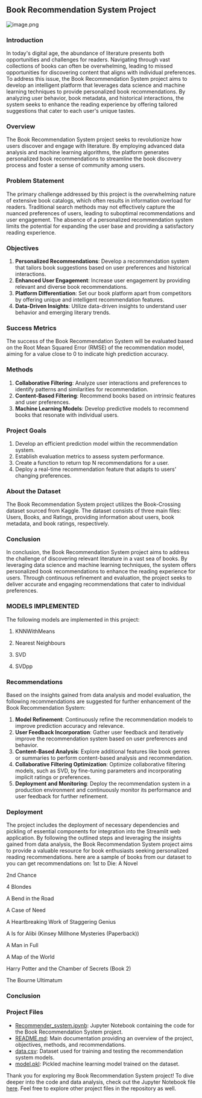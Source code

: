 ## Book Recommendation System Project

![image.png](https://github.com/kamaupaul/BOOK-RECOMMENDER-SYSTEM./blob/main/download.png)

### Introduction
In today's digital age, the abundance of literature presents both opportunities and challenges for readers. Navigating through vast collections of books can often be overwhelming, leading to missed opportunities for discovering content that aligns with individual preferences. To address this issue, the Book Recommendation System project aims to develop an intelligent platform that leverages data science and machine learning techniques to provide personalized book recommendations. By analyzing user behavior, book metadata, and historical interactions, the system seeks to enhance the reading experience by offering tailored suggestions that cater to each user's unique tastes.


### Overview
The Book Recommendation System project seeks to revolutionize how users discover and engage with literature. By employing advanced data analysis and machine learning algorithms, the platform generates personalized book recommendations to streamline the book discovery process and foster a sense of community among users.

### Problem Statement
The primary challenge addressed by this project is the overwhelming nature of extensive book catalogs, which often results in information overload for readers. Traditional search methods may not effectively capture the nuanced preferences of users, leading to suboptimal recommendations and user engagement. The absence of a personalized recommendation system limits the potential for expanding the user base and providing a satisfactory reading experience.

### Objectives
1. **Personalized Recommendations**: Develop a recommendation system that tailors book suggestions based on user preferences and historical interactions.
2. **Enhanced User Engagement**: Increase user engagement by providing relevant and diverse book recommendations.
3. **Platform Differentiation**: Set our book platform apart from competitors by offering unique and intelligent recommendation features.
4. **Data-Driven Insights**: Utilize data-driven insights to understand user behavior and emerging literary trends.

### Success Metrics
The success of the Book Recommendation System will be evaluated based on the Root Mean Squared Error (RMSE) of the recommendation model, aiming for a value close to 0 to indicate high prediction accuracy.

### Methods
1. **Collaborative Filtering**: Analyze user interactions and preferences to identify patterns and similarities for recommendation.
2. **Content-Based Filtering**: Recommend books based on intrinsic features and user preferences.
3. **Machine Learning Models**: Develop predictive models to recommend books that resonate with individual users.

### Project Goals
1. Develop an efficient prediction model within the recommendation system.
2. Establish evaluation metrics to assess system performance.
3. Create a function to return top N recommendations for a user.
4. Deploy a real-time recommendation feature that adapts to users' changing preferences.

### About the Dataset
The Book Recommendation System project utilizes the Book-Crossing dataset sourced from Kaggle. The dataset consists of three main files: Users, Books, and Ratings, providing information about users, book metadata, and book ratings, respectively.

### Conclusion
In conclusion, the Book Recommendation System project aims to address the challenge of discovering relevant literature in a vast sea of books. By leveraging data science and machine learning techniques, the system offers personalized book recommendations to enhance the reading experience for users. Through continuous refinement and evaluation, the project seeks to deliver accurate and engaging recommendations that cater to individual preferences.

### MODELS IMPLEMENTED
The following models are implemented in this project:

1. KNNWithMeans

2. Nearest Neighbours

3. SVD 

4. SVDpp

### Recommendations
Based on the insights gained from data analysis and model evaluation, the following recommendations are suggested for further enhancement of the Book Recommendation System:
1. **Model Refinement**: Continuously refine the recommendation models to improve prediction accuracy and relevance.
2. **User Feedback Incorporation**: Gather user feedback and iteratively improve the recommendation system based on user preferences and behavior.
3. **Content-Based Analysis**: Explore additional features like book genres or summaries to perform content-based analysis and recommendation.
4. **Collaborative Filtering Optimization**: Optimize collaborative filtering models, such as SVD, by fine-tuning parameters and incorporating implicit ratings or preferences.
5. **Deployment and Monitoring**: Deploy the recommendation system in a production environment and continuously monitor its performance and user feedback for further refinement.


### Deployment
The project includes the deployment of necessary dependencies and pickling of essential components for integration into the Streamlit web application. By following the outlined steps and leveraging the insights gained from data analysis, the Book Recommendation System project aims to provide a valuable resource for book enthusiasts seeking personalized reading recommendations.
here are a sample of books from our dataset to you can get recommendations on: 1st to Die: A Novel

2nd Chance

4 Blondes

A Bend in the Road

A Case of Need

A Heartbreaking Work of Staggering Genius

A Is for Alibi (Kinsey Millhone Mysteries (Paperback))

A Man in Full

A Map of the World

Harry Potter and the Chamber of Secrets (Book 2)

The Bourne Ultimatum

### Conclusion
### Project Files

- [Recommender_system.ipynb](https://github.com/kamaupaul/BOOK-RECOMMENDER-SYSTEM./blob/main/Recommender_system.ipynb): Jupyter Notebook containing the code for the Book Recommendation System project.
- [README.md](https://github.com/kamaupaul/BOOK-RECOMMENDER-SYSTEM./blob/main/README.md): Main documentation providing an overview of the project, objectives, methods, and recommendations.
- [data.csv](https://github.com/kamaupaul/BOOK-RECOMMENDER-SYSTEM./blob/main/data.csv): Dataset used for training and testing the recommendation system models.
- [model.pkl](https://github.com/kamaupaul/BOOK-RECOMMENDER-SYSTEM./blob/main/model.pkl): Pickled machine learning model trained on the dataset.


Thank you for exploring my Book Recommendation System project! To dive deeper into the code and data analysis, check out the Jupyter Notebook file [here](https://github.com/kamaupaul/BOOK-RECOMMENDER-SYSTEM./blob/main/Recommender_system.ipynb). Feel free to explore other project files in the repository as well.

